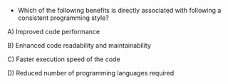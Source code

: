 - Which of the following benefits is directly associated with following a consistent programming style?

A) Improved code performance

B) Enhanced code readability and maintainability

C) Faster execution speed of the code

D) Reduced number of programming languages required

<!-- Answer: B) -->